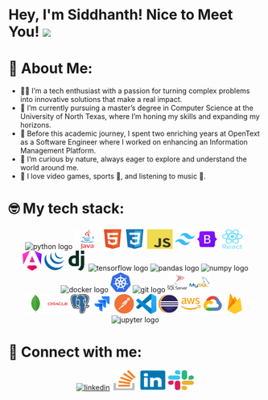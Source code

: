 # Hey, I'm Siddhanth! Nice to Meet You! <img src="https://raw.githubusercontent.com/MartinHeinz/MartinHeinz/master/wave.gif" width="30px">

# 💫 About Me:
- 🧑‍💻 I’m a tech enthusiast with a passion for turning complex problems into innovative solutions that make a real impact. 
- 🌱 I’m currently pursuing a master’s degree in Computer Science at the University of North Texas, where I’m honing my skills and expanding my horizons. 
- 🤝 Before this academic journey, I spent two enriching years at OpenText as a Software Engineer where I worked on enhancing an Information Management Platform.
- 🤔 I’m curious by nature, always eager to explore and understand the world around me. 
- 👾 I love video games, sports 🥎, and listening to music 🥁.

# 🤓 My tech stack:
###

<div align="center">
  <img src="https://cdn.jsdelivr.net/gh/devicons/devicon/icons/python/python-original.svg" height="40" width="52" alt="python logo"  />
  <img src="https://github.com/devicons/devicon/blob/v2.16.0/icons/java/java-original-wordmark.svg" height="40" width="52" alt="java logo"  />
  <img src="https://github.com/devicons/devicon/blob/v2.16.0/icons/html5/html5-original.svg" height="40" width="40" alt="HTML5 Logo">
  <img src="https://github.com/devicons/devicon/blob/v2.16.0/icons/css3/css3-original.svg" height="40" width="40" alt="CSS3 Logo">
  <img src="https://github.com/devicons/devicon/blob/v2.16.0/icons/javascript/javascript-original.svg" height="40" width="52" alt="javascript logo"  />
  <img src="https://github.com/devicons/devicon/blob/v2.16.0/icons/tailwindcss/tailwindcss-original.svg" height="40" width="40" alt="Tailwind CSS Logo">
  <img src="https://github.com/devicons/devicon/blob/v2.16.0/icons/bootstrap/bootstrap-original.svg" height="40" width="40" alt="Bootstrap Logo">
  <img src="https://github.com/devicons/devicon/blob/v2.16.0/icons/react/react-original-wordmark.svg" height="40" width="52" alt="react logo"  /><br>
<img src="https://github.com/devicons/devicon/blob/v2.16.0/icons/angular/angular-original.svg" height="40" width="40" alt="Angular Logo">
  <img src="https://github.com/devicons/devicon/blob/v2.16.0/icons/jquery/jquery-original.svg" height="40" width="40" alt="jQuery Logo">
  <img src="https://github.com/devicons/devicon/blob/v2.16.0/icons/django/django-plain.svg" height="40" width="40" alt="Django Logo">
  <img src="https://cdn.jsdelivr.net/gh/devicons/devicon/icons/tensorflow/tensorflow-original.svg" height="40" width="52" alt="tensorflow logo"  />
  <img src="https://cdn.jsdelivr.net/gh/devicons/devicon/icons/pandas/pandas-original.svg" height="40" width="52" alt="pandas logo"  />
  <img src="https://cdn.jsdelivr.net/gh/devicons/devicon/icons/numpy/numpy-original.svg" height="40" width="52" alt="numpy logo"  />
  <img src="https://cdn.jsdelivr.net/gh/devicons/devicon/icons/docker/docker-plain-wordmark.svg" height="40" width="52" alt="docker logo"  />
<img src="https://github.com/devicons/devicon/blob/v2.16.0/icons/kubernetes/kubernetes-plain.svg" height="40" width="40" alt="Kubernetes Logo">
  <img src="https://cdn.jsdelivr.net/gh/devicons/devicon/icons/git/git-plain.svg" height="40" width="52" alt="git logo"  />
<img src="https://github.com/devicons/devicon/blob/v2.16.0/icons/microsoftsqlserver/microsoftsqlserver-original-wordmark.svg" height="40" width="40" alt="Microsoft SQL Server Logo">
<img src="https://github.com/devicons/devicon/blob/v2.16.0/icons/mysql/mysql-original-wordmark.svg" height="40" width="40" alt="MySQL Logo"> <br>
<img src="https://github.com/devicons/devicon/blob/v2.16.0/icons/mongodb/mongodb-original.svg" height="40" width="40" alt="MongoDB Logo">
<img src="https://github.com/devicons/devicon/blob/v2.16.0/icons/oracle/oracle-original.svg" height="40" width="40" alt="Oracle Logo">
<img src="https://github.com/devicons/devicon/blob/v2.16.0/icons/postgresql/postgresql-original.svg" height="40" width="40" alt="PostgreSQL Logo">
<img src="https://github.com/devicons/devicon/blob/v2.16.0/icons/jira/jira-original.svg" height="40" width="40" alt="Jira Logo">
<img src="https://github.com/devicons/devicon/blob/v2.16.0/icons/postman/postman-original.svg" height="40" width="40" alt="Postman Logo">
<img src="https://github.com/devicons/devicon/blob/v2.16.0/icons/vscode/vscode-original.svg" height="40" width="40" alt="Visual Studio Code Logo">
<img src="https://github.com/devicons/devicon/blob/v2.16.0/icons/eclipse/eclipse-original.svg" height="40" width="40" alt="Eclipse IDE Logo">
<img src="https://github.com/devicons/devicon/blob/v2.16.0/icons/amazonwebservices/amazonwebservices-plain-wordmark.svg" height="40" width="40" alt="Amazon Web Services Logo">
<img src="https://github.com/devicons/devicon/blob/v2.16.0/icons/googlecloud/googlecloud-original.svg" height="40" width="40" alt="Google Cloud Platform Logo">
<img src="https://github.com/devicons/devicon/blob/v2.16.0/icons/firebase/firebase-original.svg" height="40" width="40" alt="Firebase Logo">
  <img src="https://cdn.jsdelivr.net/gh/devicons/devicon/icons/jupyter/jupyter-original-wordmark.svg" height="40" width="52" alt="jupyter logo"  />
</div>

###

# 📲 Connect with me:
<div align="center">
 <a href="mailto:sidrk339@gmail.com" target="_blank"><img src="https://encrypted-tbn0.gstatic.com/images?q=tbn:ANd9GcS4vtphMtxRWfK6nO2CIbGfSETyEs79Dr6oPw&s" height="40" width="52" alt="linkedin"/></a> 
  <a href="https://stackoverflow.com/users/14249544/siddhanth" target="_blank"><img src="https://github.com/devicons/devicon/blob/v2.16.0/icons/stackoverflow/stackoverflow-original.svg" height="40" width="52" alt="stackoverflow"/></a>
 <a href="https://www.linkedin.com/in/siddhanth-rupeshkumar-475b98200/" target="_blank"><img src="https://github.com/devicons/devicon/blob/v2.16.0/icons/linkedin/linkedin-original.svg" height="40" width="52" alt="linkedin"/></a> 
 <a href="https://camicroscope.slack.com/team/U01SE3XQKSR" target="_blank"><img src="https://github.com/devicons/devicon/blob/v2.16.0/icons/slack/slack-original.svg" height="40" width="52" alt="linkedin"/></a>   
</div>
